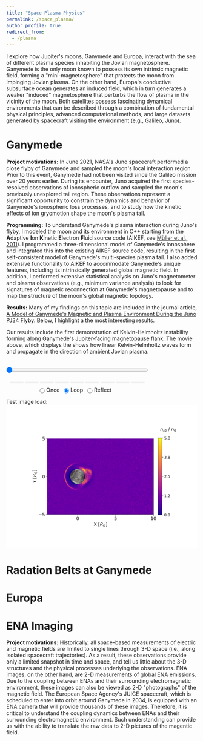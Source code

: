 ```yaml
---
title: "Space Plasma Physics"
permalink: /space_plasma/
author_profile: true
redirect_from:
  - /plasma
---
```


I explore how Jupiter's moons, Ganymede and Europa, interact with the sea of different plasma species inhabiting the Jovian magnetosphere. Ganymede is the only moon known to possess its own intrinsic magnetic field, forming a "mini-magnetosphere" that protects the moon from impinging Jovian plasma. On the other hand, Europa's conductive subsurface ocean generates an induced field, which in turn generates a weaker "induced" magnetosphere that perturbs the flow of plasma in the vicinity of the moon. Both satellites possess fascinating dynamical environments that can be described through a combination of fundamental physical principles, advanced computational methods, and large datasets generated by spacecraft visiting the environment (e.g., Galileo, Juno).

Ganymede
======
**Project motivations:** In June 2021, NASA's Juno spacecraft performed a close flyby of Ganymede and sampled the moon's local interaction region. Prior to this event, Ganymede had not been visited since the Galileo mission over 20 years earlier. During its encounter, Juno acquired the first species-resolved observations of ionospheric outflow and sampled the moon's previously unexplored tail region. These observations represent a significant opportunity to constrain the dynamics and behavior of Ganymede's ionospheric loss processes, and to study how the kinetic effects of ion gryomotion shape the moon's plasma tail.

**Programming:** To understand Ganymede's plasma interaction during Juno's flyby, I modeled the moon and its environment in C++ starting from the **A**daptive **I**on **K**inetic **E**lectron **F**luid source code (AIKEF, see [Müller et al., 2011](https://www.sciencedirect.com/science/article/pii/S0010465510005266)). I programmed a three-dimensional model of Ganymede's ionosphere and integrated this into the existing AIKEF source code, resulting in the first self-consistent model of Ganymede's multi-species plasma tail. I also added extensive functionality to AIKEF to accommodate Ganymede's unique features, including its intrinsically generated global magnetic field. In addition, I performed extensive statistical analysis on Juno's magnetometer and plasma observations (e.g., minimum variance analysis) to look for signatures of magnetic reconnection at Ganymede's magnetopause and to map the structure of the moon's global magnetic topology.

**Results:** Many of my findings on this topic are included in the journal article, [A Model of Ganymede's Magnetic and Plasma Environment During the Juno PJ34 Flyby](https://agupubs.onlinelibrary.wiley.com/doi/full/10.1029/2023JA032113). Below, I highlight a the most interesting results. 

Our results include the first demonstration of Kelvin-Helmholtz instability forming along Ganymede's Jupiter-facing magnetopause flank. The movie above, which displays the  shows how linear Kelvin-Helmholtz waves form and propagate in the direction of ambient Jovian plasma. 

<link rel="stylesheet"
href="https://maxcdn.bootstrapcdn.com/font-awesome/4.4.0/css/font-awesome.min.css">

<script language="javascript">
  function isInternetExplorer() {
    ua = navigator.userAgent;
    /* MSIE used to detect old browsers and Trident used to newer ones*/
    return ua.indexOf("MSIE ") > -1 || ua.indexOf("Trident/") > -1;
  }

  /* Define the Animation class */
  function Animation(frames, img_id, slider_id, interval, loop_select_id){
    this.img_id = img_id;
    this.slider_id = slider_id;
    this.loop_select_id = loop_select_id;
    this.interval = interval;
    this.current_frame = 0;
    this.direction = 0;
    this.timer = null;
    this.frames = new Array(frames.length);

    for (var i=0; i<frames.length; i++)
    {
     this.frames[i] = new Image();
     this.frames[i].src = frames[i];
    }
    var slider = document.getElementById(this.slider_id);
    slider.max = this.frames.length - 1;
    if (isInternetExplorer()) {
        // switch from oninput to onchange because IE <= 11 does not conform
        // with W3C specification. It ignores oninput and onchange behaves
        // like oninput. In contrast, Microsoft Edge behaves correctly.
        slider.setAttribute('onchange', slider.getAttribute('oninput'));
        slider.setAttribute('oninput', null);
    }
    this.set_frame(this.current_frame);
  }

  Animation.prototype.get_loop_state = function(){
    var button_group = document[this.loop_select_id].state;
    for (var i = 0; i < button_group.length; i++) {
        var button = button_group[i];
        if (button.checked) {
            return button.value;
        }
    }
    return undefined;
  }

  Animation.prototype.set_frame = function(frame){
    this.current_frame = frame;
    document.getElementById(this.img_id).src =
            this.frames[this.current_frame].src;
    document.getElementById(this.slider_id).value = this.current_frame;
  }

  Animation.prototype.next_frame = function()
  {
    this.set_frame(Math.min(this.frames.length - 1, this.current_frame + 1));
  }

  Animation.prototype.previous_frame = function()
  {
    this.set_frame(Math.max(0, this.current_frame - 1));
  }

  Animation.prototype.first_frame = function()
  {
    this.set_frame(0);
  }

  Animation.prototype.last_frame = function()
  {
    this.set_frame(this.frames.length - 1);
  }

  Animation.prototype.slower = function()
  {
    this.interval /= 0.7;
    if(this.direction > 0){this.play_animation();}
    else if(this.direction < 0){this.reverse_animation();}
  }

  Animation.prototype.faster = function()
  {
    this.interval *= 0.7;
    if(this.direction > 0){this.play_animation();}
    else if(this.direction < 0){this.reverse_animation();}
  }

  Animation.prototype.anim_step_forward = function()
  {
    this.current_frame += 1;
    if(this.current_frame < this.frames.length){
      this.set_frame(this.current_frame);
    }else{
      var loop_state = this.get_loop_state();
      if(loop_state == "loop"){
        this.first_frame();
      }else if(loop_state == "reflect"){
        this.last_frame();
        this.reverse_animation();
      }else{
        this.pause_animation();
        this.last_frame();
      }
    }
  }

  Animation.prototype.anim_step_reverse = function()
  {
    this.current_frame -= 1;
    if(this.current_frame >= 0){
      this.set_frame(this.current_frame);
    }else{
      var loop_state = this.get_loop_state();
      if(loop_state == "loop"){
        this.last_frame();
      }else if(loop_state == "reflect"){
        this.first_frame();
        this.play_animation();
      }else{
        this.pause_animation();
        this.first_frame();
      }
    }
  }

  Animation.prototype.pause_animation = function()
  {
    this.direction = 0;
    if (this.timer){
      clearInterval(this.timer);
      this.timer = null;
    }
  }

  Animation.prototype.play_animation = function()
  {
    this.pause_animation();
    this.direction = 1;
    var t = this;
    if (!this.timer) this.timer = setInterval(function() {
        t.anim_step_forward();
    }, this.interval);
  }

  Animation.prototype.reverse_animation = function()
  {
    this.pause_animation();
    this.direction = -1;
    var t = this;
    if (!this.timer) this.timer = setInterval(function() {
        t.anim_step_reverse();
    }, this.interval);
  }
</script>

<style>
.animation {
    display: inline-block;
    text-align: center;
}
input[type=range].anim-slider {
    width: 374px;
    margin-left: auto;
    margin-right: auto;
}
.anim-buttons {
    margin: 8px 0px;
}
.anim-buttons button {
    padding: 0;
    width: 36px;
}
.anim-state label {
    margin-right: 8px;
}
.anim-state input {
    margin: 0;
    vertical-align: middle;
}
</style>

<div class="animation">
  <img id="_anim_imgfa36777bc3a2452f97f38f5050d9f389">
  <div class="anim-controls">
    <input id="_anim_sliderfa36777bc3a2452f97f38f5050d9f389" type="range" class="anim-slider"
           name="points" min="0" max="1" step="1" value="0"
           oninput="animfa36777bc3a2452f97f38f5050d9f389.set_frame(parseInt(this.value));">
    <div class="anim-buttons">
      <button title="Decrease speed" aria-label="Decrease speed" onclick="animfa36777bc3a2452f97f38f5050d9f389.slower()">
          <i class="fa fa-minus"></i></button>
      <button title="First frame" aria-label="First frame" onclick="animfa36777bc3a2452f97f38f5050d9f389.first_frame()">
        <i class="fa fa-fast-backward"></i></button>
      <button title="Previous frame" aria-label="Previous frame" onclick="animfa36777bc3a2452f97f38f5050d9f389.previous_frame()">
          <i class="fa fa-step-backward"></i></button>
      <button title="Play backwards" aria-label="Play backwards" onclick="animfa36777bc3a2452f97f38f5050d9f389.reverse_animation()">
          <i class="fa fa-play fa-flip-horizontal"></i></button>
      <button title="Pause" aria-label="Pause" onclick="animfa36777bc3a2452f97f38f5050d9f389.pause_animation()">
          <i class="fa fa-pause"></i></button>
      <button title="Play" aria-label="Play" onclick="animfa36777bc3a2452f97f38f5050d9f389.play_animation()">
          <i class="fa fa-play"></i></button>
      <button title="Next frame" aria-label="Next frame" onclick="animfa36777bc3a2452f97f38f5050d9f389.next_frame()">
          <i class="fa fa-step-forward"></i></button>
      <button title="Last frame" aria-label="Last frame" onclick="animfa36777bc3a2452f97f38f5050d9f389.last_frame()">
          <i class="fa fa-fast-forward"></i></button>
      <button title="Increase speed" aria-label="Increase speed" onclick="animfa36777bc3a2452f97f38f5050d9f389.faster()">
          <i class="fa fa-plus"></i></button>
    </div>
    <form title="Repetition mode" aria-label="Repetition mode" action="#n" name="_anim_loop_selectfa36777bc3a2452f97f38f5050d9f389"
          class="anim-state">
      <input type="radio" name="state" value="once" id="_anim_radio1_fa36777bc3a2452f97f38f5050d9f389"
             >
      <label for="_anim_radio1_fa36777bc3a2452f97f38f5050d9f389">Once</label>
      <input type="radio" name="state" value="loop" id="_anim_radio2_fa36777bc3a2452f97f38f5050d9f389"
             checked>
      <label for="_anim_radio2_fa36777bc3a2452f97f38f5050d9f389">Loop</label>
      <input type="radio" name="state" value="reflect" id="_anim_radio3_fa36777bc3a2452f97f38f5050d9f389"
             >
      <label for="_anim_radio3_fa36777bc3a2452f97f38f5050d9f389">Reflect</label>
    </form>
  </div>
</div>

<script language="javascript">
  /* Instantiate the Animation class. */
  /* The IDs given should match those used in the template above. */
  (function() {
    var img_id = "_anim_imgfa36777bc3a2452f97f38f5050d9f389";
    var slider_id = "_anim_sliderfa36777bc3a2452f97f38f5050d9f389";
    var loop_select_id = "_anim_loop_selectfa36777bc3a2452f97f38f5050d9f389";
    var frames = new Array(103);
    
  for (var i=0; i<103; i++){
    frames[i] = "../files/khi_anim/frame" + ("0000000" + i).slice(-7) +
                ".png";
  }


    /* set a timeout to make sure all the above elements are created before
       the object is initialized. */
    setTimeout(function() {
        animfa36777bc3a2452f97f38f5050d9f389 = new Animation(frames, img_id, slider_id, 200.0,
                                 loop_select_id);
    }, 0);
  })()
</script>

Test image load: <img src="../files/khi_anim/frame0000001.png" alt="test image">

Radation Belts at Ganymede
======


Europa
======



ENA Imaging
======
**Project motivations:** Historically, all space-based measurements of electric and magnetic fields are limited to single lines through 3-D space (i.e., along isolated spacecraft trajectories). As a result, these observations provide only a limited snapshot in time and space, and tell us little about the 3-D structures and the physical processes underlying the observations. ENA images, on the other hand, are 2-D measurements of global ENA emissions. Due to the coupling between ENAs and their surrounding electromagnetic environment, these images can also be viewed as 2-D "photographs" of the magnetic field. The European Space Agency's JUICE spacecraft, which is scheduled to enter into orbit around Ganymede in 2034, is equipped with an ENA camera that will provide thousands of these images. Therefore, it is critical to understand the coupling dynamics between ENAs and their surrounding electromagnetic environment. Such understanding can provide us with the ability to translate the raw data to 2-D pictures of the magentic field.


